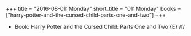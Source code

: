 +++
title = "2016-08-01: Monday"
short_title = "01: Monday"
books = ["harry-potter-and-the-cursed-child-parts-one-and-two"]
+++


* Book: Harry Potter and the Cursed Child: Parts One and Two {E} /f/
